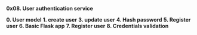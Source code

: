 **0x08. User authentication service**

**0. User model**
**1. create user**
**3. update user**
**4. Hash password**
**5. Register user**
**6. Basic Flask app**
**7. Register user**
**8. Credentials validation**
